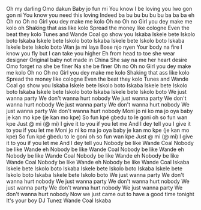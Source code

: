 Oh my darling
Omo dakun
Baby jo fun mi
You know I be loving you
Iwo gon gon ni
You know you need this loving
Indeed ba bu bu bu bu bu ba ba ba eh
Oh no
Oh no
Girl you dey make me kolo
Oh no
Oh no
Girl you dey make me kolo oh
Shaking that ass like kolo
Spread the money like cologne
Even the beat they kolo
Tunes and Wande Coal go show you
Iskaba
Iskele bete
Iskolo boto
Iskaba
Iskele bete
Iskolo boto
Iskaba
Iskele bete
Iskolo boto
Iskaba
Iskele bete
Iskolo boto
Wan ja mi laya
Bose njo nyen
Your body na fire
I know you fly but I can take you higher
Eh from head to toe she wear designer
Original baby not made in China
She say na me her heart desire
Omo forget na she be finer
Na she be finer
Oh no
Oh no
Girl you dey make me kolo
Oh no
Oh no
Girl you dey make me kolo
Shaking that ass like kolo
Spread the money like cologne
Even the beat they kolo
Tunes and Wande Coal go show you
Iskaba
Iskele bete
Iskolo boto
Iskaba
Iskele bete
Iskolo boto
Iskaba
Iskele bete
Iskolo boto
Iskaba
Iskele bete
Iskolo boto
We just wanna party
We don't wanna hurt nobody
We just wanna party
We don't wanna hurt nobody
We just wanna party
We don't wanna hurt nobody
We just wanna party
We don't wanna hurt nobody
Moni jo ni ko ma jo oya baby je kan mo kpe (je kan mo kpe)
So fun kpé gbedu to le goni oh so fun wan kpe
Just @ mi (@ mi)
I give it to you if you let me
And I dey tell you
I give it to you if you let me
Moni jo ni ko ma jo oya baby je kan mo kpe (je kan mo kpe)
So fun kpé gbedu to le goni oh so fun wan kpe
Just @ mi (@ mi)
I give it to you if you let me
And I dey tell you
Nobody be like Wande Coal
Nobody be like Wande eh
Nobody be like Wande Coal
Nobody be like Wande eh
Nobody be like Wande Coal
Nobody be like Wande eh
Nobody be like Wande Coal
Nobody be like Wande eh
Nobody be like Wande Coal
Iskaba
Iskele bete
Iskolo boto
Iskaba
Iskele bete
Iskolo boto
Iskaba
Iskele bete
Iskolo boto
Iskaba
Iskele bete
Iskolo boto
We just wanna party
We don't wanna hurt nobody
We just wanna party
We don't wanna hurt nobody
We just wanna party
We don't wanna hurt nobody
We just wanna party
We don't wanna hurt nobody
Now we just came out to have a good time tonight
It's your boy DJ Tunez
Wande Coal
Iskaba
